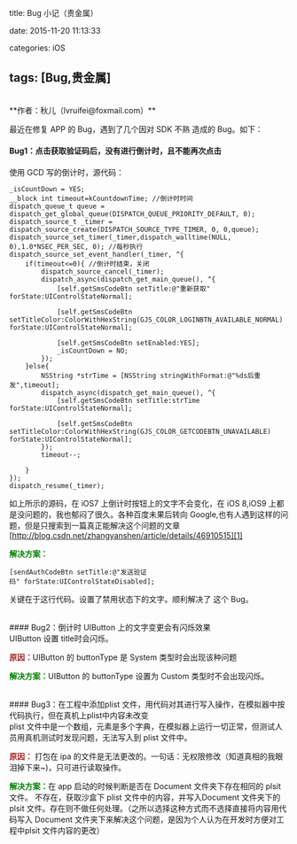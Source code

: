title: Bug 小记（贵金属）

date: 2015-11-20 11:13:33

categories: iOS

tags: [Bug,贵金属]
---


<br>
**作者：秋儿（lvruifei@foxmail.com）**

<br>

最近在修复 APP 的 Bug，遇到了几个因对 SDK 不熟 造成的 Bug。如下：
</br>

<!-- more -->
####	Bug1：点击获取验证码后，没有进行倒计时，且不能再次点击


使用 GCD 写的倒计时，源代码：
 
    _isCountDown = YES;
    __block int timeout=kCountdownTime; //倒计时时间
    dispatch_queue_t queue = dispatch_get_global_queue(DISPATCH_QUEUE_PRIORITY_DEFAULT, 0);
    dispatch_source_t _timer = dispatch_source_create(DISPATCH_SOURCE_TYPE_TIMER, 0, 0,queue);
    dispatch_source_set_timer(_timer,dispatch_walltime(NULL, 0),1.0*NSEC_PER_SEC, 0); //每秒执行
    dispatch_source_set_event_handler(_timer, ^{
        if(timeout<=0){ //倒计时结束，关闭
            dispatch_source_cancel(_timer);
            dispatch_async(dispatch_get_main_queue(), ^{
                [self.getSmsCodeBtn setTitle:@"重新获取" forState:UIControlStateNormal];

                [self.getSmsCodeBtn setTitleColor:ColorWithHexString(GJS_COLOR_LOGINBTN_AVAILABLE_NORMAL) forState:UIControlStateNormal];
                
                [self.getSmsCodeBtn setEnabled:YES];
                _isCountDown = NO;
            });
        }else{
            NSString *strTime = [NSString stringWithFormat:@"%ds后重发",timeout];
            dispatch_async(dispatch_get_main_queue(), ^{
                [self.getSmsCodeBtn setTitle:strTime forState:UIControlStateNormal];

                [self.getSmsCodeBtn setTitleColor:ColorWithHexString(GJS_COLOR_GETCODEBTN_UNAVAILABLE) forState:UIControlStateNormal];
            });
            timeout--;
            
        }
    });
    dispatch_resume(_timer);



如上所示的源码，在 iOS7 上倒计时按钮上的文字不会变化，在 iOS 8,iOS9 上都是没问题的，我也郁闷了很久。各种百度未果后转向 Google,也有人遇到这样的问题，但是只搜索到一篇真正能解决这个问题的文章 [http://blog.csdn.net/zhangyanshen/article/details/46910515][1]



<font color=green>**解决方案：**</font>

	[sendAuthCodeBtn setTitle:@"发送验证码" forState:UIControlStateDisabled]; 


关键在于这行代码。设置了禁用状态下的文字。顺利解决了 这个 Bug。

</br>
####	Bug2：倒计时 UIButton 上的文字变更会有闪烁效果
</br>
UIButton 设置 title时会闪烁。

<font color=brown>**原因：**</font>UIButton 的 buttonType 是 System 类型时会出现该种问题

<font color=green>**解决方案：**</font>UIButton 的 buttonType 设置为 Custom 类型时不会出现闪烁。

</br>
####	Bug3：在工程中添加plist 文件，用代码对其进行写入操作，在模拟器中按代码执行，但在真机上plist中内容未改变
</br>
plist 文件中是一个数组，元素是多个字典，在模拟器上运行一切正常，但测试人员用真机测试时发现问题，无法写入到 plist 文件中。

<font color=brown>**原因：**</font> 打包在 ipa 的文件是无法更改的。一句话：无权限修改（知道真相的我眼泪掉下来~)，只可进行读取操作。

<font color=green>**解决方案：**</font>在 app 启动的时候判断是否在 Document 文件夹下存在相同的 plsit 文件。 不存在，获取沙盒下 plist 文件中的内容，并写入Document 文件夹下的 plsit 文件。存在则不做任何处理。（之所以选择这种方式而不选择直接将内容用代码写入 Document 文件夹下来解决这个问题，是因为个人认为在开发时方便对工程中plsit 文件内容的更改）


[1]:	http://blog.csdn.net/zhangyanshen/article/details/46910515 "http://blog.csdn.net/zhangyanshen/article/details/46910515"